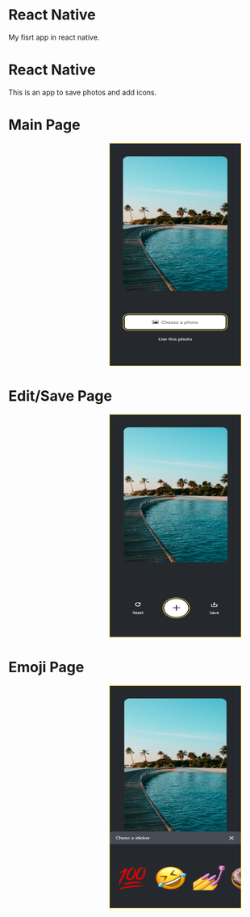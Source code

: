 # React Native
My fisrt app in react native.
<br/>

# React Native
This is an app to save photos and add icons.

# Main Page
<div style="flex: 1">
  <img width="260" height="440" src="./assets/first_page.png" style="margin-left: 200px; border: 1px solid #ffd33d" />
</div>

# Edit/Save Page
<div style="flex: 1">
  <img width="260" height="440" src="./assets/second_page.png" style="margin-left: 200px; border: 1px solid #ffd33d" />
</div>

# Emoji Page
<div style="flex: 1">
  <img width="260" height="440" src="./assets/emoji_page.png" style="margin-left: 200px; border: 1px solid #ffd33d" />
</div>

